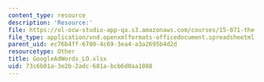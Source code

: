 ```yaml
---
content_type: resource
description: 'Resource:'
file: https://ol-ocw-studio-app-qa.s3.amazonaws.com/courses/15-071-the-analytics-edge-spring-2017/73c6b01a3e2b2adc681abcb6d0aa1088_GoogleAdWords_LO.xlsx
file_type: application/vnd.openxmlformats-officedocument.spreadsheetml.sheet
parent_uid: ec76b4ff-6780-4c69-3ea4-a3a2695b4d2d
resourcetype: Other
title: GoogleAdWords_LO.xlsx
uid: 73c6b01a-3e2b-2adc-681a-bcb6d0aa1088
---
```


